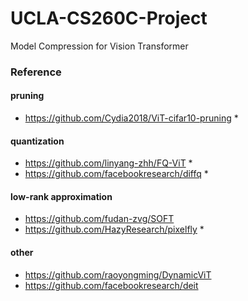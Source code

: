 # UCLA-CS260C-Project
Model Compression for Vision Transformer



### Reference

#### pruning

- https://github.com/Cydia2018/ViT-cifar10-pruning *

#### quantization

- https://github.com/linyang-zhh/FQ-ViT *
- https://github.com/facebookresearch/diffq *

#### low-rank approximation

- https://github.com/fudan-zvg/SOFT
- https://github.com/HazyResearch/pixelfly *

#### other

- https://github.com/raoyongming/DynamicViT
- https://github.com/facebookresearch/deit

